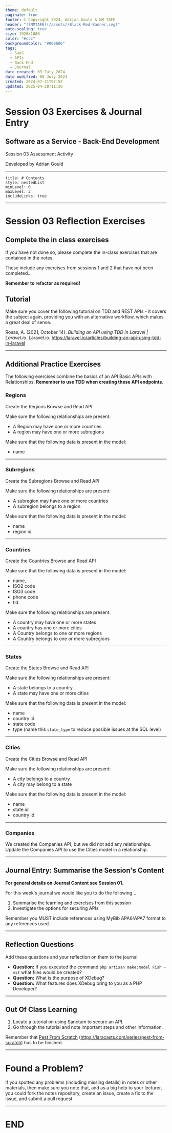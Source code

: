 ```yaml
---
theme: default
paginate: true
footer: © Copyright 2024, Adrian Gould & NM TAFE
header: "![NMTAFE](/assets//Black-Red-Banner.svg)"
auto-scaling: true
size: 1920x1080
color: "#ccc"
backgroundColor: "#060606"
tags:
  - SaaS
  - APIs
  - Back-End
  - Journal
date created: 03 July 2024
date modified: 08 July 2024
created: 2024-07-31T07:52
updated: 2025-04-28T11:36
---
```


# Session 03 Exercises & Journal Entry

## Software as a Service - Back-End Development

Session 03 Assessment Activity 

Developed by Adrian Gould

---

```table-of-contents
title: # Contents
style: nestedList
minLevel: 0
maxLevel: 3
includeLinks: true
```

---

# Session 03 Reflection Exercises 

## Complete the in class exercises

If you have not done so, please complete the in-class exercises that are contained in the notes.

These include any exercises from sessions 1 and 2 that have not been completed... 

**Remember to refactor as required!**


## Tutorial

Make sure you cover the following tutorial on TDD and REST APIs - it covers the subject again, providing you with an alternative workflow, which makes a great deal of sense.

Rosas, A. (2021, October 14). _Building an API using TDD in Laravel | Laravel.io_. Laravel.io. https://laravel.io/articles/building-an-api-using-tdd-in-laravel


---

## Additional Practice Exercises

The following exercises combine the basics of an API Basic APIs with Relationships.
**Remember to use TDD when creating these API endpoints.**
### Regions

Create the Regions Browse and Read API

Make sure the following relationships are present:
- A Region may have one or more countries
- A region may have one or more subregions

Make sure that the following data is present in the model:
- name

---
### Subregions

Create the Subregions Browse and Read API

Make sure the following relationships are present:
- A subregion may have one or more countries
- A subregion belongs to a region

Make sure that the following data is present in the model:
- name
- region id

---
### Countries

Create the Countries Browse and Read API
	
Make sure that the following data is present in the model:
- name, 
- ISO2 code
- ISO3 code
- phone code
- tld

Make sure the following relationships are present:
- A country may have one or more states
- A country has one or more cities
- A Country belongs to one or more regions
- A Country belongs to one or more subregions

---
### States

Create the States Browse and Read API

Make sure the following relationships are present:
- A state belongs to a country
- A state may have one or more cities

Make sure that the following data is present in the model:
- name
- country id
- state code
- type (name this `state_type` to reduce possible issues at the SQL level)

---
### Cities

Create the Cities Browse and Read API

Make sure the following relationships are present:
- A city belongs to a country
- A city may belong to a state

Make sure that the following data is present in the model:
- name
- state id
- country id

---

### Companies

We created the Companies API, but we did not add any relationships.
Update the Companies API to use the Cities model in a relationship.


---
## Journal Entry: Summarise the Session's Content
**For general details on Journal Content see Session 01.**

For this week's journal we would like you to do the following...

1. Summarise the learning and exercises from this session
2. Investigate the options for securing APIs


Remember you MUST include references using MyBib APA6/APA7 format to any references used.

---
## Reflection Questions

Add these questions and your reflection on them to the journal

- **Question:** If you executed the command `php artisan make:model Fish -msf` what files would be created?
- **Question:** What is the purpose of XDebug?
- **Question:** What features does XDebug bring to you as a PHP Developer?

---
## Out Of Class Learning

1. Locate a tutorial on using Sanctum to secure an API.
2. Go through the tutorial and note important steps and other information.

Remember that [Pest From Scratch](https://laracasts.com/series/pest-from-scratch)  (<https://laracasts.com/series/pest-from-scratch>) has to be finished.

---
# Found a Problem?
 
If you spotted any problems (including missing details) in notes or other materials, then make sure you note that, and as a big help to your lecturer, you could fork the notes repository, create an issue, create a fix to the issue, and submit a pull request.



---

# END
